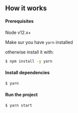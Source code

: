 ## How it works

#### Prerequisites

Node v12.x+

Make sur you have `yarn` installed

otherwise install it with:

```bash
$ npm install -g yarn
```

#### Install dependencies

```bash
$ yarn
```

#### Run the project

```bash
$ yarn start
```
